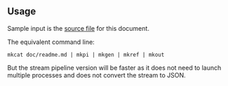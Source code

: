 ## Usage

<? @source {javascript=s/(\.\.\/)+index/mkdoc/gm} usage.js ?>

Sample input is the [source file](/doc/readme.md) for this document.

The equivalent command line:

```shell
mkcat doc/readme.md | mkpi | mkgen | mkref | mkout
```

But the stream pipeline version will be faster as it does not need to launch multiple processes and does not convert the stream to JSON.
